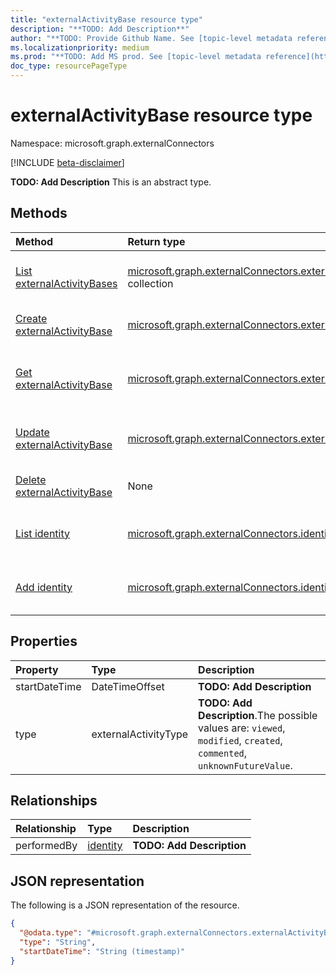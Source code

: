 ```yaml
---
title: "externalActivityBase resource type"
description: "**TODO: Add Description**"
author: "**TODO: Provide Github Name. See [topic-level metadata reference](https://aka.ms/msgo?pagePath=API/Document/Guidelines/Metadata)**"
ms.localizationpriority: medium
ms.prod: "**TODO: Add MS prod. See [topic-level metadata reference](https://aka.ms/msgo?pagePath=API/Document/Guidelines/Metadata)**"
doc_type: resourcePageType
---
```


# externalActivityBase resource type

Namespace: microsoft.graph.externalConnectors

[!INCLUDE [beta-disclaimer](../../includes/beta-disclaimer.md)]

**TODO: Add Description**
This is an abstract type.

## Methods
|Method|Return type|Description|
|:---|:---|:---|
|[List externalActivityBases](../api/externalconnectors-externalactivitybase-list.md)|[microsoft.graph.externalConnectors.externalActivityBase](../resources/externalconnectors-externalactivitybase.md) collection|Get a list of the [externalActivityBase](../resources/externalconnectors-externalactivitybase.md) objects and their properties.|
|[Create externalActivityBase](../api/externalconnectors-externalitem-post-activities.md)|[microsoft.graph.externalConnectors.externalActivityBase](../resources/externalconnectors-externalactivitybase.md)|Create a new [externalActivityBase](../resources/externalconnectors-externalactivitybase.md) object.|
|[Get externalActivityBase](../api/externalconnectors-externalactivitybase-get.md)|[microsoft.graph.externalConnectors.externalActivityBase](../resources/externalconnectors-externalactivitybase.md)|Read the properties and relationships of an [externalActivityBase](../resources/externalconnectors-externalactivitybase.md) object.|
|[Update externalActivityBase](../api/externalconnectors-externalactivitybase-update.md)|[microsoft.graph.externalConnectors.externalActivityBase](../resources/externalconnectors-externalactivitybase.md)|Update the properties of an [externalActivityBase](../resources/externalconnectors-externalactivitybase.md) object.|
|[Delete externalActivityBase](../api/externalconnectors-externalactivitybase-delete.md)|None|Deletes an [externalActivityBase](../resources/externalconnectors-externalactivitybase.md) object.|
|[List identity](../api/externalconnectors-externalactivitybase-list-performedby.md)|[microsoft.graph.externalConnectors.identity](../resources/externalconnectors-identity.md) collection|Get the identity resources from the performedBy navigation property.|
|[Add identity](../api/externalconnectors-externalactivitybase-post-performedby.md)|[microsoft.graph.externalConnectors.identity](../resources/externalconnectors-identity.md)|Add performedBy by posting to the performedBy collection.|

## Properties
|Property|Type|Description|
|:---|:---|:---|
|startDateTime|DateTimeOffset|**TODO: Add Description**|
|type|externalActivityType|**TODO: Add Description**.The possible values are: `viewed`, `modified`, `created`, `commented`, `unknownFutureValue`.|

## Relationships
|Relationship|Type|Description|
|:---|:---|:---|
|performedBy|[identity](../resources/externalconnectors-identity.md)|**TODO: Add Description**|

## JSON representation
The following is a JSON representation of the resource.
<!-- {
  "blockType": "resource",
  "keyProperty": "id",
  "@odata.type": "microsoft.graph.externalConnectors.externalActivityBase",
  "openType": false
}
-->
``` json
{
  "@odata.type": "#microsoft.graph.externalConnectors.externalActivityBase",
  "type": "String",
  "startDateTime": "String (timestamp)"
}
```

